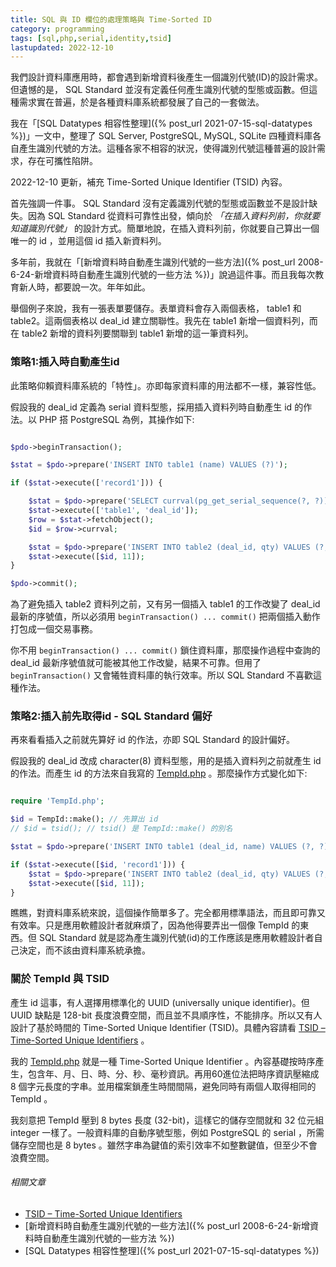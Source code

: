 ```yaml
---
title: SQL 與 ID 欄位的處理策略與 Time-Sorted ID
category: programming
tags: [sql,php,serial,identity,tsid]
lastupdated: 2022-12-10
---
```


我們設計資料庫應用時，都會遇到新增資料後產生一個識別代號(ID)的設計需求。但遺憾的是， SQL Standard 並沒有定義任何產生識別代號的型態或函數。但這種需求實在普遍，於是各種資料庫系統都發展了自己的一套做法。

我在「[SQL Datatypes 相容性整理]({% post_url 2021-07-15-sql-datatypes %})」一文中，整理了 SQL Server, PostgreSQL, MySQL, SQLite 四種資料庫各自產生識別代號的方法。這種各家不相容的狀況，使得識別代號這種普遍的設計需求，存在可攜性陷阱。

<div class="note">
2022-12-10 更新，補充 Time-Sorted Unique Identifier (TSID) 內容。
</div>

<!--more-->

首先強調一件事。 SQL Standard 沒有定義識別代號的型態或函數並不是設計缺失。因為 SQL Standard 從資料可靠性出發，傾向於 *「在插入資料列前，你就要知道識別代號」* 的設計方式。簡單地說，在插入資料列前，你就要自己算出一個唯一的 id  ，並用這個 id 插入新資料列。

多年前，我就在「[新增資料時自動產生識別代號的一些方法]({% post_url 2008-6-24-新增資料時自動產生識別代號的一些方法 %})」說過這件事。而且我每次教育新人時，都要說一次。年年如此。

舉個例子來說，我有一張表單要儲存。表單資料會存入兩個表格， table1 和 table2。這兩個表格以 deal_id 建立關聯性。我先在 table1 新增一個資料列，而在 table2 新增的資料列要關聯到 table1 新增的這一筆資料列。

### 策略1:插入時自動產生id

此策略仰賴資料庫系統的「特性」。亦即每家資料庫的用法都不一樣，兼容性低。

假設我的 deal_id 定義為 serial 資料型態，採用插入資料列時自動產生 id 的作法。以 PHP 搭 PostgreSQL 為例，其操作如下:

```php

$pdo->beginTransaction();

$stat = $pdo->prepare('INSERT INTO table1 (name) VALUES (?)');

if ($stat->execute(['record1'])) {

    $stat = $pdo->prepare('SELECT currval(pg_get_serial_sequence(?, ?))');
    $stat->execute(['table1', 'deal_id']);
    $row = $stat->fetchObject();
    $id = $row->currval;

    $stat = $pdo->prepare('INSERT INTO table2 (deal_id, qty) VALUES (?, ?)');
    $stat->execute([$id, 11]);
}

$pdo->commit();

```

為了避免插入 table2 資料列之前，又有另一個插入 table1 的工作改變了 deal_id 最新的序號值，所以必須用 `beginTransaction() ... commit()` 把兩個插入動作打包成一個交易事務。

你不用 `beginTransaction() ... commit()` 鎖住資料庫，那麼操作過程中查詢的 deal_id 最新序號值就可能被其他工作改變，結果不可靠。但用了 `beginTransaction()` 又會犧牲資料庫的執行效率。所以 SQL Standard 不喜歡這種作法。

### 策略2:插入前先取得id - SQL Standard 偏好

再來看看插入之前就先算好 id 的作法，亦即 SQL Standard 的設計偏好。

假設我的 deal_id 改成 character(8) 資料型態，用的是插入資料列之前就產生 id 的作法。而產生 id 的方法來自我寫的 [TempId.php](https://github.com/shirock/rocksources/blob/master/php/lib/TempId.php) 。那麼操作方式變化如下:

```php

require 'TempId.php';

$id = TempId::make(); // 先算出 id
// $id = tsid(); // tsid() 是 TempId::make() 的別名

$stat = $pdo->prepare('INSERT INTO table1 (deal_id, name) VALUES (?, ?)');

if ($stat->execute([$id, 'record1'])) {
    $stat = $pdo->prepare('INSERT INTO table2 (deal_id, qty) VALUES (?, ?)');
    $stat->execute([$id, 11]);
}

```

瞧瞧，對資料庫系統來說，這個操作簡單多了。完全都用標準語法，而且即可靠又有效率。只是應用軟體設計者就麻煩了，因為他得要弄出一個像 TempId 的東西。但 SQL Standard 就是認為產生識別代號(id)的工作應該是應用軟體設計者自己決定，而不該由資料庫系統承擔。

### 關於 TempId 與 TSID

產生 id 這事，有人選擇用標準化的 UUID (universally unique identifier)。但 UUID 缺點是 128-bit 長度浪費空間，而且並不具順序性，不能排序。所以又有人設計了基於時間的 Time-Sorted Unique Identifier (TSID)。具體內容請看 [TSID – Time-Sorted Unique Identifiers](https://vladmihalcea.com/uuid-database-primary-key/) 。

我的 [TempId.php](https://github.com/shirock/rocksources/blob/master/php/lib/TempId.php) 就是一種 Time-Sorted Unique Identifier 。內容基礎按時序產生，包含年、月、日、時、分、秒、毫秒資訊。再用60進位法把時序資訊壓縮成 8 個字元長度的字串。並用檔案鎖產生時間間隔，避免同時有兩個人取得相同的 TempId 。

我刻意把 TempId 壓到 8 bytes 長度 (32-bit)，這樣它的儲存空間就和 32 位元組 integer 一樣了。一般資料庫的自動序號型態，例如 PostgreSQL 的 serial ，所需儲存空間也是 8 bytes 。雖然字串為鍵值的索引效率不如整數鍵值，但至少不會浪費空間。

###### 相關文章

* [TSID – Time-Sorted Unique Identifiers](https://vladmihalcea.com/uuid-database-primary-key/)
* [新增資料時自動產生識別代號的一些方法]({% post_url 2008-6-24-新增資料時自動產生識別代號的一些方法 %})
* [SQL Datatypes 相容性整理]({% post_url 2021-07-15-sql-datatypes %})
